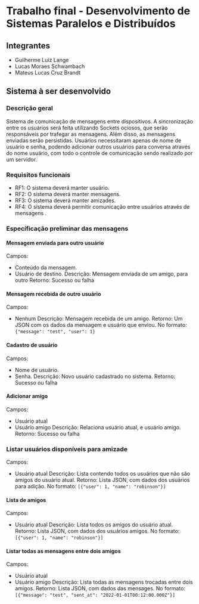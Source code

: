# Trabalho final - Desenvolvimento de Sistemas Paralelos e Distribuídos

## Integrantes

- Guilherme Luiz Lange
- Lucas Moraes Schwambach
- Mateus Lucas Cruz Brandt

## Sistema à ser desenvolvido

### Descrição geral

Sistema de comunicação de mensagens entre dispositivos. A sincronização entre os usuários será feita utilizando Sockets ociosos, que serão responsáveis por trafegar as mensagens. Além disso, as mensagens enviadas serão persistidas. Usuários necessitaram apenas de nome de usuário e senha, podendo adicionar outros usuários para conversa através do nome  usuário, com todo o controle de comunicação sendo realizado por um servidor.

### Requisitos funcionais

- RF1: O sistema deverá manter usuário.
- RF2: O sistema deverá manter mensagens.
- RF3: O sistema deverá manter amizades.
- RF4: O sistema deverá permitir comunicação entre usuários através de mensagens . 

### Específicação preliminar das mensagens

#### Mensagem enviada para outro usuário
Campos:
- Conteúdo da mensagem. 
- Usuário de destino.
Descrição: Mensagem enviada de um amigo, para outro
Retorno: Sucesso ou falha

#### Mensagem recebida de outro usuário
Campos:
- Nenhum
Descrição: Mensagem recebida de um amigo.
Retorno: Um JSON com os dados da mensagem e usuário que enviou. No formato: `{"message": "test", "user": 1}`

#### Cadastro de usuário
Campos: 
- Nome de usuário.
- Senha. 
Descrição: Novo usuário cadastrado no sistema.
Retorno: Sucesso ou falha

#### Adicionar amigo
Campos:
- Usuário atual
- Usuário amigo
Descrição: Relaciona usuário atual, e usuário amigo.
Retorno: Sucesso ou falha

### Listar usuários disponíveis para amizade
Campos:
- Usuário atual
Descrição: Lista contendo todos os usuários que não são amigos do usuário atual.
Retorno: Lista JSON, com dados dos usuários para adição. No formato: `[{"user": 1, "name": "robinson"}]`

#### Lista de amigos
Campos:
- Usuário atual
Descrição: Lista todos os amigos do usuário atual.
Retorno: Lista JSON, com dados dos usuários amigos. No formato: `[{"user": 1, "name": "robinson"}]`

#### Listar todas as mensagens entre dois amigos
Campos: 
- Usuário atual
- Usuário amigo
Descrição: Lista todas as mensagens trocadas entre dois amigos.
Retorno: Lista JSON, com dados das mensages. No formato: `[{"message": "test", "sent_at": "2022-01-01T00:12:00.000Z"}]`